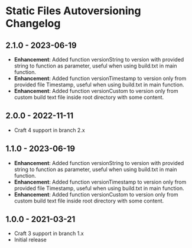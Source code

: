 # Static Files Autoversioning Changelog

## 2.1.0 - 2023-06-19

- **Enhancement**: Added function versionString to version with provided string to function as parameter, useful when using build.txt in main function.
- **Enhancement**: Added function versionTimestamp to version only from provided file Timestamp, useful when using build.txt in main function.
- **Enhancement**: Added function versionCustom to version only from custom build text file inside root directory with some content.

## 2.0.0 - 2022-11-11
- Craft 4 support in branch 2.x

## 1.1.0 - 2023-06-19

- **Enhancement**: Added function versionString to version with provided string to function as parameter, useful when using build.txt in main function.
- **Enhancement**: Added function versionTimestamp to version only from provided file Timestamp, useful when using build.txt in main function.
- **Enhancement**: Added function versionCustom to version only from custom build text file inside root directory with some content.

## 1.0.0 - 2021-03-21
- Craft 3 support in branch 1.x
- Initial release

